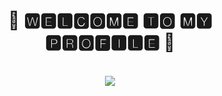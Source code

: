 <body>
  <center>
<h1 align="center">💖 🆆🅴🅻🅲🅾🅼🅴 🆃🅾 🅼🆈 🅿🆁🅾🅵🅸🅻🅴 💖</h1>
<br>
<div align="center">
  <a href="#" >
   <img src="https://lanyard.kyrie25.me/api/305751795844775936?waveColor=716D72&waveSpotifyColor=E4E9ED&gradient=716D72-E4E9ED&imgStyle=square"  />
  </a>
    <br>
</body>
